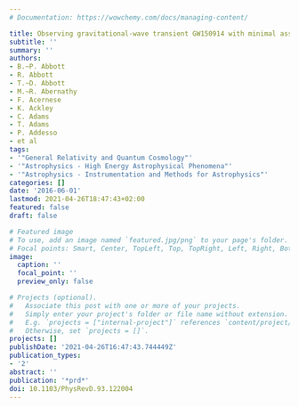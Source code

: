 ```yaml
---
# Documentation: https://wowchemy.com/docs/managing-content/

title: Observing gravitational-wave transient GW150914 with minimal assumptions
subtitle: ''
summary: ''
authors:
- B.~P. Abbott
- R. Abbott
- T.~D. Abbott
- M.~R. Abernathy
- F. Acernese
- K. Ackley
- C. Adams
- T. Adams
- P. Addesso
- et al
tags:
- '"General Relativity and Quantum Cosmology"'
- '"Astrophysics - High Energy Astrophysical Phenomena"'
- '"Astrophysics - Instrumentation and Methods for Astrophysics"'
categories: []
date: '2016-06-01'
lastmod: 2021-04-26T18:47:43+02:00
featured: false
draft: false

# Featured image
# To use, add an image named `featured.jpg/png` to your page's folder.
# Focal points: Smart, Center, TopLeft, Top, TopRight, Left, Right, BottomLeft, Bottom, BottomRight.
image:
  caption: ''
  focal_point: ''
  preview_only: false

# Projects (optional).
#   Associate this post with one or more of your projects.
#   Simply enter your project's folder or file name without extension.
#   E.g. `projects = ["internal-project"]` references `content/project/deep-learning/index.md`.
#   Otherwise, set `projects = []`.
projects: []
publishDate: '2021-04-26T16:47:43.744449Z'
publication_types:
- '2'
abstract: ''
publication: '*prd*'
doi: 10.1103/PhysRevD.93.122004
---
```

